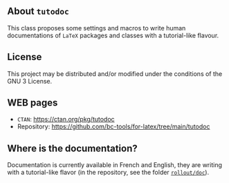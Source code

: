 About `tutodoc`
---------------

This class proposes some settings and macros to write human documentations of `LaTeX` packages and classes with a tutorial-like flavour.


License
-------

This project may be distributed and/or modified under the conditions of the GNU 3 License.


WEB pages
---------

  * `CTAN`: https://ctan.org/pkg/tutodoc
  * Repository: https://github.com/bc-tools/for-latex/tree/main/tutodoc


Where is the documentation?
---------------------------

Documentation is currently available in French and English, they are writing with a tutorial-like flavor (in the repository, see the folder [`rollout/doc`](https://github.com/bc-tools/for-latex/tree/main/tutodoc/rollout/doc)).
